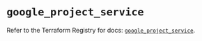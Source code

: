 # `google_project_service`

Refer to the Terraform Registry for docs: [`google_project_service`](https://registry.terraform.io/providers/hashicorp/google-beta/6.8.0/docs/resources/google_project_service).
